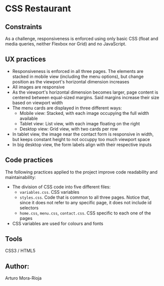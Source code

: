 # CSS Restaurant

## Constraints
As a challenge, responsiveness is enforced using only basic CSS (float and media queries, neither Flexbox nor Grid) and no JavaScript.

## UX practices
- Responsiveness is enforced in all three pages. The elements are stacked in mobile view (including the menu options), but change position as the viewport's horizontal dimension increases
- All images are responsive
- As the viewport's horizontal dimension becomes larger, page content is centered between equal-sized margins. Said margins increase their size based on viewport width 
- The menu cards are displayed in three different ways:
    - Mobile view: Stacked, with each image occupying the full width available
    - Tablet view: List view, with each image floating on the right
    - Desktop view: Grid view, with two cards per row
- In tablet view, the image near the contact form is responsive in width, but keeps constant height to not occuppy too much viewport space
- In big desktop view, the form labels align with their respective inputs

## Code practices
The following practices applied to the project improve code readability and maintainability:
- The division of CSS code into five different files:
    - `variables.css`. CSS variables
    - `styles.css`. Code that is common to all three pages. Notice that, since it does not refer to any specific page, it does not include id selectors
    - `home.css`, `menu.css`, `contact.css`. CSS specific to each one of the pages
- CSS variables are used for colours and fonts


## Tools
CSS3 / HTML5

## Author:
Arturo Mora-Rioja
